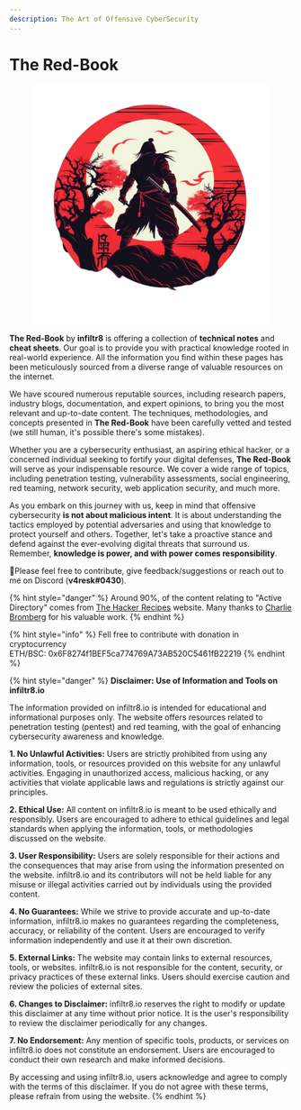 ```yaml
---
description: The Art of Offensive CyberSecurity
---
```


# The Red-Book

<figure><img src=".gitbook/assets/v4resk_a_design_logo_in_dark_and_red_with_a_bushido_a509518b-b4fe-4d65-9c54-06ec53c9dbcd(1).png" alt=""><figcaption></figcaption></figure>

**The Red-Book** by **infiltr8** is offering a collection of **technical notes** and **cheat sheets**. Our goal is to provide you with practical knowledge rooted in real-world experience. All the information you find within these pages has been meticulously sourced from a diverse range of valuable resources on the internet.

We have scoured numerous reputable sources, including research papers, industry blogs, documentation, and expert opinions, to bring you the most relevant and up-to-date content. The techniques, methodologies, and concepts presented in **The Red-Book** have been carefully vetted and tested (we still human, it's possible there's some mistakes).

Whether you are a cybersecurity enthusiast, an aspiring ethical hacker, or a concerned individual seeking to fortify your digital defenses, **The Red-Book** will serve as your indispensable resource. We cover a wide range of topics, including penetration testing, vulnerability assessments, social engineering, red teaming, network security, web application security, and much more.

As you embark on this journey with us, keep in mind that offensive cybersecurity **is not about malicious intent**. It is about understanding the tactics employed by potential adversaries and using that knowledge to protect yourself and others. Together, let's take a proactive stance and defend against the ever-evolving digital threats that surround us. Remember, **knowledge is power, and with power comes responsibility**.

:tada:Please feel free to contribute, give feedback/suggestions or reach out to me on Discord (**v4resk#0430**).

{% hint style="danger" %}
Around 90%, of the content relating to "Active Directory" comes from [The Hacker Recipes](https://www.thehacker.recipes/) website. Many thanks to [Charlie Bromberg](https://twitter.com/\_nwodtuhs) for his valuable work.
{% endhint %}

{% hint style="info" %}
Fell free to contribute with donation in cryptocurrency\
ETH/BSC: 0x6F8274f1BEF5ca774769A73AB520C5461fB22219
{% endhint %}

{% hint style="danger" %}
**Disclaimer: Use of Information and Tools on infiltr8.io**

The information provided on infiltr8.io is intended for educational and informational purposes only. The website offers resources related to penetration testing (pentest) and red teaming, with the goal of enhancing cybersecurity awareness and knowledge.

**1. No Unlawful Activities:** Users are strictly prohibited from using any information, tools, or resources provided on this website for any unlawful activities. Engaging in unauthorized access, malicious hacking, or any activities that violate applicable laws and regulations is strictly against our principles.

**2. Ethical Use:** All content on infiltr8.io is meant to be used ethically and responsibly. Users are encouraged to adhere to ethical guidelines and legal standards when applying the information, tools, or methodologies discussed on the website.

**3. User Responsibility:** Users are solely responsible for their actions and the consequences that may arise from using the information presented on the website. infiltr8.io and its contributors will not be held liable for any misuse or illegal activities carried out by individuals using the provided content.

**4. No Guarantees:** While we strive to provide accurate and up-to-date information, infiltr8.io makes no guarantees regarding the completeness, accuracy, or reliability of the content. Users are encouraged to verify information independently and use it at their own discretion.

**5. External Links:** The website may contain links to external resources, tools, or websites. infiltr8.io is not responsible for the content, security, or privacy practices of these external links. Users should exercise caution and review the policies of external sites.

**6. Changes to Disclaimer:** infiltr8.io reserves the right to modify or update this disclaimer at any time without prior notice. It is the user's responsibility to review the disclaimer periodically for any changes.

**7. No Endorsement:** Any mention of specific tools, products, or services on infiltr8.io does not constitute an endorsement. Users are encouraged to conduct their own research and make informed decisions.

By accessing and using infiltr8.io, users acknowledge and agree to comply with the terms of this disclaimer. If you do not agree with these terms, please refrain from using the website.
{% endhint %}
